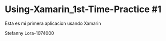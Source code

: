 # Using-Xamarin_1st-Time-Practice #1
Esta es mi primera aplicacion usando Xamarin


Stefanny Lora-1074000
